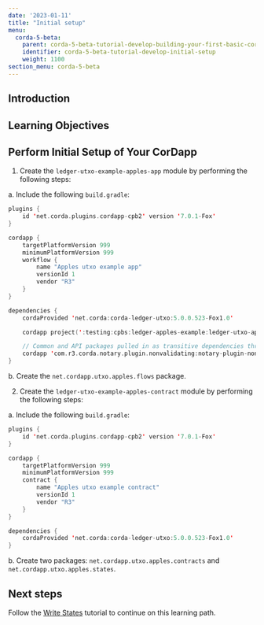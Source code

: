 ```yaml
---
date: '2023-01-11'
title: "Initial setup"
menu:
  corda-5-beta:
    parent: corda-5-beta-tutorial-develop-building-your-first-basic-cordapp
    identifier: corda-5-beta-tutorial-develop-initial-setup
    weight: 1100
section_menu: corda-5-beta
---
```


## Introduction


## Learning Objectives



## Perform Initial Setup of Your CorDapp

1. Create the `ledger-utxo-example-apples-app` module by performing the following steps:

a. Include the following `build.gradle`:

```kotlin
plugins {
    id 'net.corda.plugins.cordapp-cpb2' version '7.0.1-Fox'
}

cordapp {
    targetPlatformVersion 999
    minimumPlatformVersion 999
    workflow {
        name "Apples utxo example app"
        versionId 1
        vendor "R3"
    }
}

dependencies {
    cordaProvided 'net.corda:corda-ledger-utxo:5.0.0.523-Fox1.0'

    cordapp project(':testing:cpbs:ledger-apples-example:ledger-utxo-apples-example-contract')

    // Common and API packages pulled in as transitive dependencies through client
    cordapp 'com.r3.corda.notary.plugin.nonvalidating:notary-plugin-non-validating-client:5.0.0.0-Fox1.0'
}
```

b. Create the `net.cordapp.utxo.apples.flows` package.

2. Create the `ledger-utxo-example-apples-contract` module by performing the following steps:

a. Include the following `build.gradle`:

```kotlin
plugins {
    id 'net.corda.plugins.cordapp-cpb2' version '7.0.1-Fox'
}

cordapp {
    targetPlatformVersion 999
    minimumPlatformVersion 999
    contract {
        name "Apples utxo example contract"
        versionId 1
        vendor "R3"
    }
}

dependencies {
    cordaProvided 'net.corda:corda-ledger-utxo:5.0.0.523-Fox1.0'
}
```

b. Create two packages: `net.cordapp.utxo.apples.contracts` and `net.cordapp.utxo.apples.states`.

## Next steps

Follow the [Write States](basic-cordapp-state.md) tutorial to continue on this learning path.
